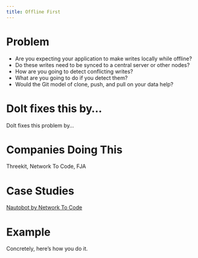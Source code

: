 ```yaml
---
title: Offline First
---
```


# Problem

* Are you expecting your application to make writes locally while offline?
* Do these writes need to be synced to a central server or other nodes?
* How are you going to detect conflicting writes?
* What are you going to do if you detect them?
* Would the Git model of clone, push, and pull on your data help?

# Dolt fixes this by…

Dolt fixes this problem by…

# Companies Doing This

Threekit, Network To Code, FJA

# Case Studies

[Nautobot by Network To Code](https://www.dolthub.com/blog/2021-11-19-dolt-nautobot/)

# Example

Concretely, here’s how you do it.
